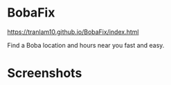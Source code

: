 # BobaFix

https://tranlam10.github.io/BobaFix/index.html

Find a Boba location and hours near you fast and easy.

# Screenshots